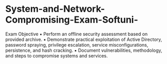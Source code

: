 # System-and-Network-Compromising-Exam-Softuni-
Exam Objective                                                                                                                                                                                       ▪ Perform an offline security assessment based on provided archive.
  ▪ Demonstrate practical exploitation of Active Directory, password spraying, privilege escalation, service misconfigurations, persistence, and hash cracking.
  ▪ Document vulnerabilities, methodology, and steps to compromise systems and services.
